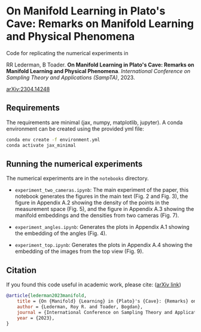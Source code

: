 # On Manifold Learning in Plato's Cave: Remarks on Manifold Learning and Physical Phenomena

Code for replicating the numerical experiments in

RR Lederman, B Toader. __On Manifold Learning in Plato's Cave: Remarks on Manifold Learning and Physical Phenomena__. _International Conference on Sampling Theory and Applications (SampTA)_, 2023.

[arXiv:2304.14248](https://arxiv.org/pdf/2304.14248)


## Requirements

The requirements are minimal (jax, numpy, matplotlib, jupyter). A conda environment can be created using the provided yml file:

```bash
conda env create -f environment.yml
conda activate jax_minimal
```


## Running the numerical experiments

The numerical experiments are in the ``notebooks`` directory. 

*  ``experiment_two_cameras.ipynb``: The main experiment of the paper, this notebook generates the figures in the main text (Fig. 2 and Fig. 3), the figure in Appendix A.2 showing the density of the points in the measurement space (Fig. 5), and the figure in Appendix A.3 showing the manifold embeddings and the densities from two cameras (Fig. 7). 

* ``experiment_angles.ipynb``: Generates the plots in Appendix A.1 showing the embedding of the angles (Fig. 4).

* ``experiment_top.ipynb``: Generates the plots in Appendix A.4 showing the embedding of the images from the top view (Fig. 9).

  
## Citation

If you found this code useful in academic work, please cite: ([arXiv link](https://arxiv.org/pdf/2304.14248))

```bibtex
@article{lederman2023manifold,
    title = {On {Manifold} {Learning} in {Plato}'s {Cave}: {Remarks} on {Manifold} {Learning} and {Physical} {Phenomena}},
    author = {Lederman, Roy R. and Toader, Bogdan},
    journal = {International Conference on Sampling Theory and Applications (SampTA 2023)},
    year = {2023},
}
```
